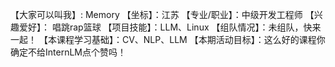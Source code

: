 
【大家可以叫我】: Memory
【坐标】：江苏
【专业/职业】：中级开发工程师
【兴趣爱好】： 唱跳rap篮球
【项目技能】：LLM、Linux
【组队情况】：未组队，快来一起！ 
【本课程学习基础】：CV、NLP、LLM 
【本期活动目标】：这么好的课程你确定不给InternLM点个赞吗！
